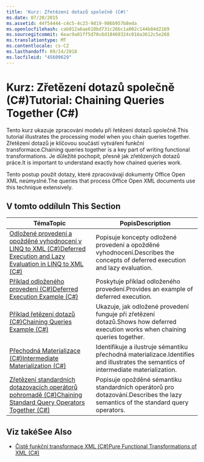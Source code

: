 ```yaml
---
title: 'Kurz: Zřetězení dotazů společně (C#)'
ms.date: 07/20/2015
ms.assetid: 44f54444-c4c5-4c23-9d19-986b957b8eda
ms.openlocfilehash: cab012a6ae618bd731c26bc1a002c144b84d2169
ms.sourcegitcommit: 6eac9a01ff5d70c6d18460324c016a3612c5e268
ms.translationtype: MT
ms.contentlocale: cs-CZ
ms.lasthandoff: 09/14/2018
ms.locfileid: "45609629"
---
```

# <a name="tutorial-chaining-queries-together-c"></a><span data-ttu-id="2c1eb-102">Kurz: Zřetězení dotazů společně (C#)</span><span class="sxs-lookup"><span data-stu-id="2c1eb-102">Tutorial: Chaining Queries Together (C#)</span></span>
<span data-ttu-id="2c1eb-103">Tento kurz ukazuje zpracování modelu při řetězení dotazů společně.</span><span class="sxs-lookup"><span data-stu-id="2c1eb-103">This tutorial illustrates the processing model when you chain queries together.</span></span> <span data-ttu-id="2c1eb-104">Zřetězení dotazů je klíčovou součástí vytváření funkční transformace.</span><span class="sxs-lookup"><span data-stu-id="2c1eb-104">Chaining queries together is a key part of writing functional transformations.</span></span> <span data-ttu-id="2c1eb-105">Je důležité pochopit, přesně jak zřetězených dotazů práce.</span><span class="sxs-lookup"><span data-stu-id="2c1eb-105">It is important to understand exactly how chained queries work.</span></span>  
  
 <span data-ttu-id="2c1eb-106">Tento postup použít dotazy, které zpracovávají dokumenty Office Open XML neúmyslné.</span><span class="sxs-lookup"><span data-stu-id="2c1eb-106">The queries that process Office Open XML documents use this technique extensively.</span></span>  
  
## <a name="in-this-section"></a><span data-ttu-id="2c1eb-107">V tomto oddílu</span><span class="sxs-lookup"><span data-stu-id="2c1eb-107">In This Section</span></span>  
  
|<span data-ttu-id="2c1eb-108">Téma</span><span class="sxs-lookup"><span data-stu-id="2c1eb-108">Topic</span></span>|<span data-ttu-id="2c1eb-109">Popis</span><span class="sxs-lookup"><span data-stu-id="2c1eb-109">Description</span></span>|  
|-----------|-----------------|  
|[<span data-ttu-id="2c1eb-110">Odložené provedení a opožděné vyhodnocení v LINQ to XML (C#)</span><span class="sxs-lookup"><span data-stu-id="2c1eb-110">Deferred Execution and Lazy Evaluation in LINQ to XML (C#)</span></span>](../../../../csharp/programming-guide/concepts/linq/deferred-execution-and-lazy-evaluation-in-linq-to-xml.md)|<span data-ttu-id="2c1eb-111">Popisuje koncepty odložené provedení a opožděné vyhodnocení.</span><span class="sxs-lookup"><span data-stu-id="2c1eb-111">Describes the concepts of deferred execution and lazy evaluation.</span></span>|  
|[<span data-ttu-id="2c1eb-112">Příklad odloženého provedení (C#)</span><span class="sxs-lookup"><span data-stu-id="2c1eb-112">Deferred Execution Example (C#)</span></span>](../../../../csharp/programming-guide/concepts/linq/deferred-execution-example.md)|<span data-ttu-id="2c1eb-113">Poskytuje příklad odloženého provedení.</span><span class="sxs-lookup"><span data-stu-id="2c1eb-113">Provides an example of deferred execution.</span></span>|  
|[<span data-ttu-id="2c1eb-114">Příklad řetězení dotazů (C#)</span><span class="sxs-lookup"><span data-stu-id="2c1eb-114">Chaining Queries Example (C#)</span></span>](../../../../csharp/programming-guide/concepts/linq/chaining-queries-example.md)|<span data-ttu-id="2c1eb-115">Ukazuje, jak odložené provedení funguje při zřetězení dotazů.</span><span class="sxs-lookup"><span data-stu-id="2c1eb-115">Shows how deferred execution works when chaining queries together.</span></span>|  
|[<span data-ttu-id="2c1eb-116">Přechodná Materializace (C#)</span><span class="sxs-lookup"><span data-stu-id="2c1eb-116">Intermediate Materialization (C#)</span></span>](../../../../csharp/programming-guide/concepts/linq/intermediate-materialization.md)|<span data-ttu-id="2c1eb-117">Identifikuje a ilustruje sémantiku přechodná materializace.</span><span class="sxs-lookup"><span data-stu-id="2c1eb-117">Identifies and illustrates the semantics of intermediate materialization.</span></span>|  
|[<span data-ttu-id="2c1eb-118">Zřetězení standardních dotazovacích operátorů pohromadě (C#)</span><span class="sxs-lookup"><span data-stu-id="2c1eb-118">Chaining Standard Query Operators Together (C#)</span></span>](../../../../csharp/programming-guide/concepts/linq/chaining-standard-query-operators-together.md)|<span data-ttu-id="2c1eb-119">Popisuje opožděné sémantiku standardních operátorů pro dotazování.</span><span class="sxs-lookup"><span data-stu-id="2c1eb-119">Describes the lazy semantics of the standard query operators.</span></span>|  
  
## <a name="see-also"></a><span data-ttu-id="2c1eb-120">Viz také</span><span class="sxs-lookup"><span data-stu-id="2c1eb-120">See Also</span></span>

- [<span data-ttu-id="2c1eb-121">Čistě funkční transformace XML (C#)</span><span class="sxs-lookup"><span data-stu-id="2c1eb-121">Pure Functional Transformations of XML (C#)</span></span>](../../../../csharp/programming-guide/concepts/linq/pure-functional-transformations-of-xml.md)
